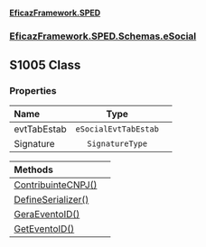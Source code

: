 #### [EficazFramework.SPED](EficazFrameworkSPED.md 'EficazFramework SPED')
### [EficazFramework.SPED.Schemas.eSocial](EficazFramework.SPED.Schemas.eSocial.md 'EficazFramework.SPED.Schemas.eSocial')

## S1005 Class
### Properties

| Name | Type | |
| :--- | :---: | :--- |
| evtTabEstab | `eSocialEvtTabEstab` |  |
| Signature | `SignatureType` |  |

| Methods | |
| :--- | :--- |
| [ContribuinteCNPJ()](EficazFramework.SPED.Schemas.eSocial/S1005/ContribuinteCNPJ().md 'EficazFramework.SPED.Schemas.eSocial.S1005.ContribuinteCNPJ()') | |
| [DefineSerializer()](EficazFramework.SPED.Schemas.eSocial/S1005/DefineSerializer().md 'EficazFramework.SPED.Schemas.eSocial.S1005.DefineSerializer()') | |
| [GeraEventoID()](EficazFramework.SPED.Schemas.eSocial/S1005/GeraEventoID().md 'EficazFramework.SPED.Schemas.eSocial.S1005.GeraEventoID()') | |
| [GetEventoID()](EficazFramework.SPED.Schemas.eSocial/S1005/GetEventoID().md 'EficazFramework.SPED.Schemas.eSocial.S1005.GetEventoID()') | |
